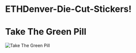 # ETHDenver-Die-Cut-Stickers!
# Take The Green Pill
![Take The Green Pill](https://user-images.githubusercontent.com/26789429/145032457-d476eb9d-ef29-42bb-9a03-e0f1281147a1.jpg)
